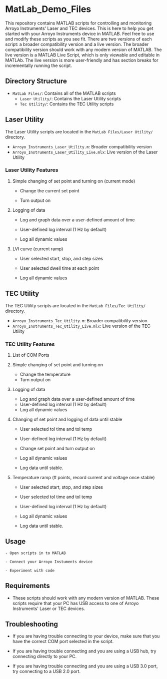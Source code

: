 # MatLab_Demo_Files

This repository contains MATLAB scripts for controlling and monitoring Arroyo Instruments' Laser and TEC devices. This is here to help you get started with your Arroyo Instruments device in MATLAB. Feel free to use and modify these scripts as you see fit. There are two versions of each script: a broader compatibility version and a live version. The broader compatibility version should work with any modern version of MATLAB. The live version is a MATLAB Live Script, which is only viewable and editable in MATLAb. The live version is more user-friendly and has section breaks for incrementally running the script.

## Directory Structure

- `MatLab Files/`: Contains all of the MATLAB scripts
    - `Laser Utility/`: Contains the Laser Utility scripts
    - `Tec Utility/`: Contains the TEC Utility scripts

## Laser Utility

The Laser Utility scripts are located in the `MatLab Files/Laser Utility/` directory. 

- `Arroyo_Instruments_Laser_Utility.m`: Broader compatibility version
- `Arroyo_Instruments_Laser_Utility_Live.mlx`: Live version of the Laser Utility

### Laser Utility Features

1. Simple changing of set point and turning on (current mode)
    - Change the current set point

    - Turn output on

2. Logging of data
    - Log and graph data over a user-defined amount of time

    - User-defined log interval (1 Hz by default)

    - Log all dynamic values

3. LVI curve (current ramp)
    - User selected start, stop, and step sizes

    - User selected dwell time at each point

    - Log all dynamic values

## TEC Utility

The TEC Utility scripts are located in the `MatLab Files/Tec Utility/` directory.

- `Arroyo_Instruments_Tec_Utility.m`: Broader compatibility version
- `Arroyo_Instruments_Tec_Utility_Live.mlx`: Live version of the TEC Utility

### TEC Utility Features

1. List of COM Ports

2. Simple changing of set point and turning on
    - Change the temperature
    - Turn output on

3. Logging of data
    - Log and graph data over a user-defined amount of time
    - User-defined log interval (1 Hz by default)
    - Log all dynamic values

4. Changing of set point and logging of data until stable
    - User selected tol time and tol temp

    - User-defined log interval (1 Hz by default)

    - Change set point and turn output on

    - Log all dynamic values

    - Log data until stable.

5. Temperature ramp (# points, record current and voltage once stable)
    - User selected start, stop, and step sizes

    - User selected tol time and tol temp

    - User-defined log interval (1 Hz by default)

    - Log all dynamic values

    - Log data until stable.


## Usage

    - Open scripts in to MATLAB

    - Connect your Arroyo Instuments device

    - Experiment with code


## Requirements

- These scripts should work with any modern version of MATLAB.
These scripts require that your PC has USB access to one of Arroyo Instruments' Laser or TEC devices.

## Troubleshooting

- If you are having trouble connecting to your device, make sure that you have the correct COM port selected in the script.

- If you are having trouble connecting and you are using a USB hub, try connecting directly to your PC.

- If you are having trouble connecting and you are using a USB 3.0 port, try connecting to a USB 2.0 port.